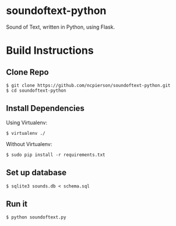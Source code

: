 # soundoftext-python
Sound of Text, written in Python, using Flask.

# Build Instructions

## Clone Repo

    $ git clone https://github.com/ncpierson/soundoftext-python.git
    $ cd soundoftext-python

## Install Dependencies

Using Virtualenv:

    $ virtualenv ./

Without Virtualenv:

    $ sudo pip install -r requirements.txt

## Set up database

    $ sqlite3 sounds.db < schema.sql

## Run it

    $ python soundoftext.py
